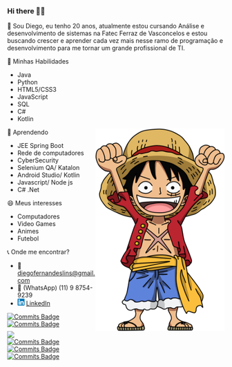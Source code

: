 ### Hi there 👋👯

💬 Sou Diego, eu tenho 20 anos, atualmente estou cursando Análise e desenvolvimento de sistemas na Fatec Ferraz de Vasconcelos e estou buscando crescer e aprender cada vez mais nesse ramo de programação e desenvolvimento para me tornar um grande profissional de TI.



🔭 Minhas Habilidades
 - Java
 - Python
 - HTML5/CSS3
 - JavaScript
 - SQL
 - C#
 - Kotlin
 
 <img src="https://github.com/DiegoLins10/DiegoLins10/blob/main/luffy.png" min-width="300px" max-width="300px" width="300px" align="right" alt="Computador">

🌱 Aprendendo
 - JEE Spring Boot
 - Rede de computadores
 - CyberSecurity
 - Selenium QA/ Katalon
 - Android Studio/ Kotlin
 - Javascript/ Node js
 - C# .Net

😄 Meus interesses
 - Computadores
 - Video Games
 - Animes
 - Futebol
 
:telephone_receiver: Onde me encontrar?
- :email: diegofernandeslins@gmail.com 
- :iphone: (WhatsApp) (11) 9 8754-9239
- <a href="https://www.linkedin.com/in/diego-fernandes-lins-b24698195"><img src="https://github.com/DiegoLins10/DiegoLins10/blob/main/linkedin.png" width="16"></img></a> [LinkedIn](https://www.linkedin.com/in/diego-fernandes-lins-b24698195)

<img width="400px" align="left" src="https://github-readme-stats.vercel.app/api/top-langs/?username=DiegoLins10&hide=SCSS,Pascal&layout=compact&theme=buefy&langs_count=8" />  

[![Commits Badge](https://badges.pufler.dev/commits/all/DiegoLins10)](https://badges.pufler.dev)<br>
[![Commits Badge](https://badges.pufler.dev/commits/yearly/DiegoLins10)](https://badges.pufler.dev)<br>
[![Commits Badge](https://badges.pufler.dev/commits/monthly/DiegoLins10)](https://badges.pufler.dev)<br>
[![Commits Badge](https://badges.pufler.dev/commits/weekly/DiegoLins10)](https://badges.pufler.dev)<br>
[![Commits Badge](https://badges.pufler.dev/commits/daily/DiegoLins10)](https://badges.pufler.dev)

